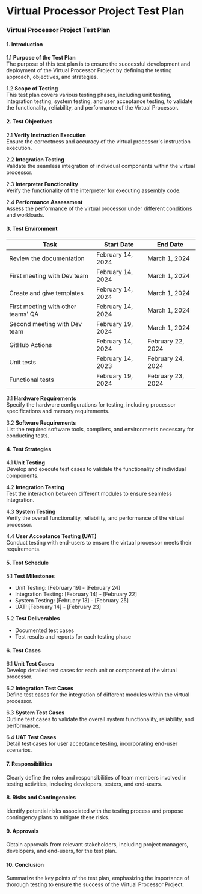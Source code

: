 # Virtual Processor Project Test Plan


### Virtual Processor Project Test Plan

#### 1. Introduction

1.1 **Purpose of the Test Plan**  
   The purpose of this test plan is to ensure the successful development and deployment of the Virtual Processor Project by defining the testing approach, objectives, and strategies.

1.2 **Scope of Testing**  
   This test plan covers various testing phases, including unit testing, integration testing, system testing, and user acceptance testing, to validate the functionality, reliability, and performance of the Virtual Processor.

#### 2. Test Objectives

2.1 **Verify Instruction Execution**  
   Ensure the correctness and accuracy of the virtual processor's instruction execution.

2.2 **Integration Testing**  
   Validate the seamless integration of individual components within the virtual processor.

2.3 **Interpreter Functionality**  
   Verify the functionality of the interpreter for executing assembly code.

2.4 **Performance Assessment**  
   Assess the performance of the virtual processor under different conditions and workloads.

#### 3. Test Environment


| Task | Start Date | End Date |
| ---- | ---------- | -------- |
| Review the documentation | February 14, 2024 | March 1, 2024 |
| First meeting with Dev team | February 14, 2024 |  March 1, 2024 |
| Create and give templates | February 14, 2024 | March 1, 2024 |
| First meeting with other teams' QA | February 14, 2024 | March 1, 2024 |
| Second meeting with Dev team | February 19, 2024 | March 1, 2024 |
| GitHub Actions | February 14, 2024 | February 22, 2024 |
| Unit tests | February 14, 2023 | February 24, 2024 |
| Functional tests | February 19, 2024 | February 23, 2024 |

3.1 **Hardware Requirements**  
   Specify the hardware configurations for testing, including processor specifications and memory requirements.

3.2 **Software Requirements**  
   List the required software tools, compilers, and environments necessary for conducting tests.

#### 4. Test Strategies

4.1 **Unit Testing**  
   Develop and execute test cases to validate the functionality of individual components.

4.2 **Integration Testing**  
   Test the interaction between different modules to ensure seamless integration.

4.3 **System Testing**  
   Verify the overall functionality, reliability, and performance of the virtual processor.

4.4 **User Acceptance Testing (UAT)**  
   Conduct testing with end-users to ensure the virtual processor meets their requirements.

#### 5. Test Schedule

5.1 **Test Milestones**  
   - Unit Testing: [February 19] - [February 24]
   - Integration Testing: [February 14] - [February 22]
   - System Testing: [February 13] - [February 25]
   - UAT: [February 14] - [February 23]

5.2 **Test Deliverables**  
   - Documented test cases
   - Test results and reports for each testing phase

#### 6. Test Cases

6.1 **Unit Test Cases**  
   Develop detailed test cases for each unit or component of the virtual processor.

6.2 **Integration Test Cases**  
   Define test cases for the integration of different modules within the virtual processor.

6.3 **System Test Cases**  
   Outline test cases to validate the overall system functionality, reliability, and performance.

6.4 **UAT Test Cases**  
   Detail test cases for user acceptance testing, incorporating end-user scenarios.

#### 7. Responsibilities

Clearly define the roles and responsibilities of team members involved in testing activities, including developers, testers, and end-users.

#### 8. Risks and Contingencies

Identify potential risks associated with the testing process and propose contingency plans to mitigate these risks.

#### 9. Approvals

Obtain approvals from relevant stakeholders, including project managers, developers, and end-users, for the test plan.

#### 10. Conclusion

Summarize the key points of the test plan, emphasizing the importance of thorough testing to ensure the success of the Virtual Processor Project.

